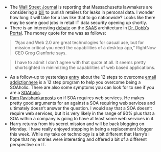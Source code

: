 -   The [Wall Street Journal](http://online.wsj.com/home/us) is
    reporting that Massachusetts lawmakers are considering a
    [bill](http://online.wsj.com/article/SB117211275783215723.html?mod=todays_us_marketplace)
    to punish retailers for leaks in personal data. I wonder how long it
    will take for a law like that to go nationwide? Looks like there may
    be some good jobs in retail IT data security opening up shortly.
-   There is an interesting
    [debate](http://www.ddj.com/dept/webservices/197006946) on the
    [SAAS](http://www.microsoft.com/serviceproviders/saas/default.mspx)
    architecture in [Dr. Dobb’s Portal](http://www.ddj.com/). The money
    quote for me was as follows:

> “Ajax and Web 2.0 are great technologies for casual use, but for
> mission critical you need the capabilities of a desktop app,” RightNow
> CEO Greg Gianforte says.

> I have to admit I don’t agree with that quote at all. It seems pretty
> shortsighted in minimizing the capabilities of web based applications.

-   As a follow-up to yesterdays
    [entry](http://devhawk.net/2007/02/22/morning-doughnuts-5/)
    about the 12 steps to overcome [email
    addiction](http://www.cnn.com/2007/TECH/internet/02/20/email.addiction.steps.reut/index.html)[here](http://halfmybrain.spaces.live.com/blog/cns!DF6CA820250998D2!300.entry)
    is a 12 step program to help you overcome being a SOAholic. There
    are also some symptoms you can look for to see if you are a
    [SOAholic](http://halfmybrain.spaces.live.com/blog/cns!DF6CA820250998D2!271.entry).
-   [Ram
    Ravishankar](http://www.technorati.com/profile/rravisha)[posts](http://ramstechtalk.blogspot.com/2007/02/true-or-false-soa-cannot-be-implemented.html)
    on if SOA requires web services. He makes pretty good arguments for
    an against a SOA requiring web services and ultimately doesn’t
    answer the question. I would say that a SOA doesn’t require web
    services, but it is very likely in the range of 90% plus that a SOA
    within a company is going to have at least some web services in it.
-   Harry returns from his secret mission and will be back blogging on
    Monday. I have really enjoyed stepping in being a replacement
    blogger this week. While my take on technology is a bit different
    that Harry’s I hope that my entries were interesting and offered a
    bit of a different perspective on IT.

